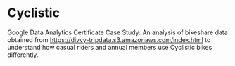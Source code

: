 # Cyclistic
Google Data Analytics Certificate Case Study: An analysis of bikeshare data obtained from https://divvy-tripdata.s3.amazonaws.com/index.html to understand how casual riders and annual members use Cyclistic bikes differently.
